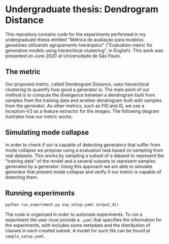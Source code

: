 # Undergraduate thesis: Dendrogram Distance

This repository contains code for the experiments performed in my undergraduate thesis entitled "Métrica de avaliação para modelos geradores utilizando agrupamento hierárquico" ("Evaluation metric for generative models using hierarchical clustering", in English). This work was presented on June 2020 at Universidade de São Paulo.

## The metric

Our proposed metric, called Dendrogram Distance, uses hierarchical clustering to quantify how good a generator is. The main point of our method is to compute the divergence between a dendrogram built from samples from the training data and another dendrogram built with samples from the generator. As other metrics, such as FID and IS, we use a Inception-V3 as a feature extractor for the images. The following diagram ilustrates how our metric works:

## Simulating mode collapse

In order to check if our is capable of detecting generators that suffer from mode collapse we propose using a evaluation task based on sampling from real datasets. This works by sampling a subset of a dataset to represent the "training data" of the model and a several subsets to represent samples generated by a generator. Using this approach we are able to simulate generator that present mode collapse and verify if our metric is capable of detecting them.

## Running experiments

```bash
python run_experiment.py exp_setup.yaml output_dir
```

The code is organized in order to automate experiments. To run a experiment the user must provide a `.yaml` that specifies the information for the experiments, with includes some metadata and the distribution of classes in each created subset. A model for such file can be found at `sample_setup.yaml`.